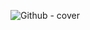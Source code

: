 ![Github - cover](https://user-images.githubusercontent.com/48633090/173322277-09f0e5ba-2c7d-4160-b5f3-99e85b91cae0.svg)

